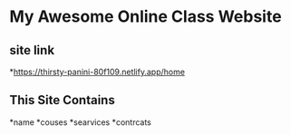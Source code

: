 # My Awesome Online Class Website
## site link
*https://thirsty-panini-80f109.netlify.app/home
## This Site Contains 
*name
*couses
*searvices
*contrcats


